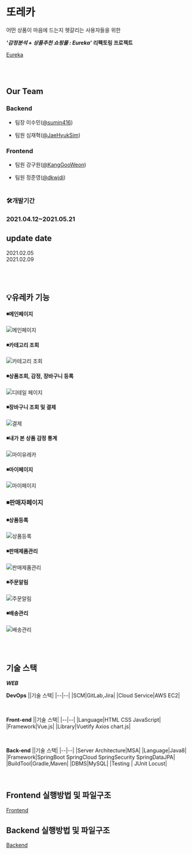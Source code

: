 #  또레카

어떤 상품이 마음에 드는지 헷갈리는 사용자들을 위한

***'감정분석 + 상품추천 쇼핑몰 : Eureka'*** **리펙토링 프로젝트** 

 [Eureka ](https://github.com/sumin416/Eureka)
 
 <br>
 <br>
 
## Our Team
### Backend
* 팀장 이수민([@sumin416](https://https://github.com/sumin416 "github link"))

* 팀원 심재혁([@JaeHyukSim](https://github.com/JaeHyukSim "github link"))

### Frontend
* 팀원 강구원([@KangGooWeon](https://github.com/KangGooWeon "github link"))

* 팀원 정준영([@dkwjdi](https://github.com/dkwjdi "github link"))
 <br><br>


 
### 🛠개발기간 
### 2021.04.12~2021.05.21

## update date
2021.02.05
<br>
2021.02.09


<br><br>

## 💡유레카 기능

#### ◾메인페이지
![메인페이지](https://user-images.githubusercontent.com/42925284/119686684-8b2d6a00-be81-11eb-9059-c50ac6598ae2.gif)

#### ◾카테고리 조회
![카테고리 조회](https://user-images.githubusercontent.com/42925284/119686807-aa2bfc00-be81-11eb-8fd4-d898f32b47e7.gif)

#### ◾상품조회, 감정, 장바구니 등록
![디테일 페이지](https://user-images.githubusercontent.com/42925284/119686865-b31ccd80-be81-11eb-9f4b-5ba8133b7588.gif)

#### ◾장바구니 조회 및 결제
![결제](https://user-images.githubusercontent.com/42925284/119687287-098a0c00-be82-11eb-9d1f-831f293c89e7.gif)

#### ◾내가 본 상품 감정 통계
![마이유레카](https://user-images.githubusercontent.com/42925284/119687449-30e0d900-be82-11eb-962b-b43ac15c4d31.gif)

#### ◾마이페이지
![마이페이지](https://user-images.githubusercontent.com/42925284/119687491-38a07d80-be82-11eb-9711-e7025ff0ddd7.gif)

### ◾판매자페이지

#### ◾상품등록
![상품등록](https://user-images.githubusercontent.com/42925284/119688034-9d5bd800-be82-11eb-83d0-35c7de04b6a6.gif)

#### ◾판매제품관리
![판매제품관리](https://user-images.githubusercontent.com/42925284/119688075-a3ea4f80-be82-11eb-95dd-d12164c1f49c.gif)

#### ◾주문알림
![주문알림](https://user-images.githubusercontent.com/42925284/119688099-a77dd680-be82-11eb-9af8-6a8aeafcb720.gif)

#### ◾배송관리
![배송관리](https://user-images.githubusercontent.com/42925284/119688119-ac428a80-be82-11eb-9cae-c5f08385a52d.gif)




<br><br>


## 기술 스택

 ***WEB***

**DevOps**
||기술 스택|
|--|--|
|SCM|GitLab,Jira|
|Cloud Service|AWS EC2|

<br>

**Front-end**
||기술 스택|
|--|--|
|Language|HTML CSS JavaScript|
|Framework|Vue.js|
|Library|Vuetify Axios chart.js|

<br>

**Back-end**
||기술 스택|
|--|--|
|Server Architecture|MSA|
|Language|Java8|
|Framework|SpringBoot SpringCloud SpringSecurity SpringDataJPA|
|BuildTool|Gradle,Maven|
|DBMS|MySQL|
|Testing | JUnit Locust|

<br>


## Frontend 실행방법 및 파일구조
[Frontend](/frontend/README.md)
## Backend 실행방법 및 파일구조
[Backend](/backend/README.md)
